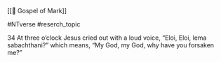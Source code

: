 [[📜 Gospel of Mark]]

#NTverse
#reserch_topic 

34 At three o’clock Jesus cried out with a loud voice, “Eloi, Eloi, lema sabachthani?” which means, “My God, my God, why have you forsaken me?”